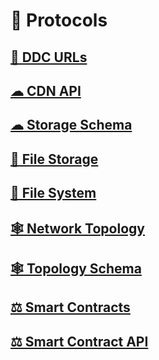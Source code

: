 # 📃 Protocols

## [🔗 DDC URLs](ddc-url.md)
## [☁ CDN API](cdn-api.md)
## [☁ Storage Schema](storage-schema.md)
## [📂 File Storage](file-storage.md)
## [📂 File System](file-system.md)
## [🕸 Network Topology](topology.md)
## [🕸 Topology Schema](contract-params-schema.md)
## [⚖ Smart Contracts](smart-contracts.md)
## [⚖ Smart Contract API](smart-contract-api.md)
